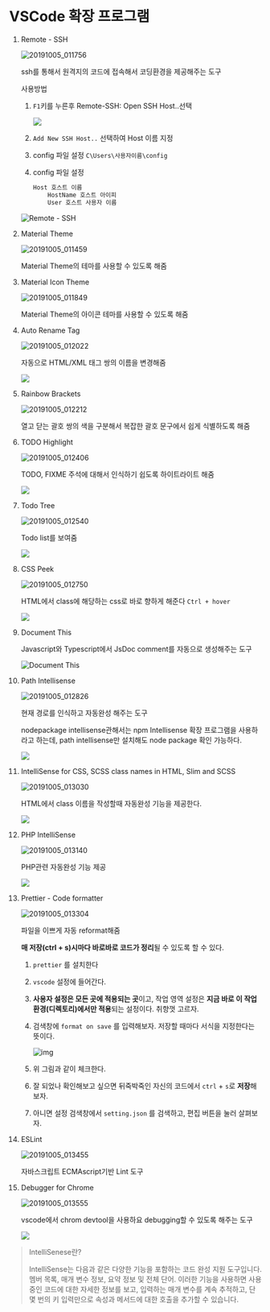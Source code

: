 # VSCode 확장 프로그램

1. Remote - SSH

   ![20191005_011756](./image/20191005_011756.png)

   ssh를 통해서 원격지의 코드에 접속해서 코딩환경을 제공해주는 도구

   사용방법

   1. `F1`키를 누른후 Remote-SSH: Open SSH Host..선택

      ![](https://microsoft.github.io/vscode-remote-release/images/remote-ssh-command-palette.png)

   2. `Add New SSH Host..` 선택하여 Host 이름 지정

   3. config 파일 설정 `C\Users\사용자이름\config`

   4. config 파일 설정

      ```bash
      Host 호스트 이름
          HostName 호스트 아이피
          User 호스트 사용자 이름
      ```

      

   ![Remote - SSH](https://microsoft.github.io/vscode-remote-release/images/ssh-readme.gif)

   

2. Material Theme

   ![20191005_011459](./image/20191005_011459.png)

   Material Theme의 테마를 사용할 수 있도록 해줌

3. Material Icon Theme

   ![20191005_011849](./image/20191005_011849.png)

   Material Theme의 아이콘 테마를 사용할 수 있도록 해줌

4. Auto Rename Tag

   ![20191005_012022](./image/20191005_012022.png)

   자동으로 HTML/XML 태그 쌍의 이름을 변경해줌

   ![](https://github.com/formulahendry/vscode-auto-rename-tag/raw/master/images/usage.gif)

5. Rainbow Brackets

   ![20191005_012212](./image/20191005_012212.png)

   열고 닫는 괄호 쌍의 색을 구분해서 복잡한 괄호 문구에서 쉽게 식별하도록 해줌

6. TODO Highlight

   ![20191005_012406](./image/20191005_012406.png)

   TODO, FIXME 주석에 대해서 인식하기 쉽도록 하이트라이트 해줌

   ![](https://github.com/wayou/vscode-todo-highlight/raw/master/assets/material-night-eighties.png)

7. Todo Tree

   ![20191005_012540](D:\Storage\TIL\VSCode\image\20191005_012540.png)

   Todo list를 보여줌

   ![](https://raw.githubusercontent.com/Gruntfuggly/todo-tree/master/resources/screenshot.png)

8. CSS Peek

   ![20191005_012750](./image/20191005_012750.png)

   HTML에서 class에 해당하는 css로 바로 향하게 해준다 `Ctrl + hover`

   ![](https://github.com/pranaygp/vscode-css-peek/raw/master/symbolProvider.gif)

   

9. Document This

   Javascript와 Typescript에서 JsDoc comment를 자동으로 생성해주는 도구

   ![Document This](https://github.com/joelday/vscode-docthis/raw/master/images/demo.gif)

10. Path Intellisense

    ![20191005_012826](./image/20191005_012826.png)

    현재 경로를 인식하고 자동완성 해주는 도구

    nodepackage intellisense관해서는 npm Intellisense 확장 프로그램을 사용하라고 하는데, path intellisense만 설치해도 node package 확인 가능하다.

    ![](http://i.giphy.com/iaHeUiDeTUZuo.gif)

11. IntelliSense for CSS, SCSS class names in HTML, Slim and SCSS

    ![20191005_013030](./image/20191005_013030.png)

    HTML에서 class 이름을 작성할때 자동완성 기능을 제공한다.

    ![](https://i.imgur.com/5crMfTj.gif)

12. PHP IntelliSense

    ![20191005_013140](./image/20191005_013140.png)

    PHP관련 자동완성 기능 제공

    ![](https://github.com/felixfbecker/vscode-php-intellisense/raw/master/images/completion.gif)

13. Prettier - Code formatter

    ![20191005_013304](D:\Storage\TIL\VSCode\image\20191005_013304.png)

    파일을 이쁘게 자동 reformat해줌

    **매 저장(ctrl + s)시마다 바로바로 코드가 정리**될 수 있도록 할 수 있다.

    1. `prettier` 를 설치한다

    2. `vscode` 설정에 들어간다.

    3. **사용자 설정은 모든 곳에 적용되는 곳**이고, 작업 영역 설정은 **지금 바로 이 작업 환경(디렉토리)에서만 적용**되는 설정이다. 취향껏 고르자.

    4. 검색창에 `format on save` 를 입력해보자. 저장할 때마다 서식을 지정한다는 뜻이다.

       ![img](https://caesiumy.github.io/2019/04/02/vscode-recommended-extensions/on_save.png)

    5. 위 그림과 같이 체크한다.

    6. 잘 되었나 확인해보고 싶으면 뒤죽박죽인 자신의 코드에서 `ctrl` + `s`로 **저장**해보자.

    7. 아니면 설정 검색창에서 `setting.json` 를 검색하고, 편집 버튼을 눌러 살펴보자.

14. ESLint

    ![20191005_013455](D:\Storage\TIL\VSCode\image\20191005_013455.png)

    자바스크립트 ECMAscript기반 Lint 도구

15. Debugger for Chrome

    ![20191005_013555](./image/20191005_013555.png)

    vscode에서 chrom devtool을 사용하요 debugging할 수 있도록 해주는 도구

    ![](https://github.com/Microsoft/vscode-chrome-debug/blob/master/images/demo.gif?raw=true)





> IntelliSenese란?
>
> IntelliSense는 다음과 같은 다양한 기능을 포함하는 코드 완성 지원 도구입니다. 멤버 목록, 매개 변수 정보, 요약 정보 및 전체 단어. 이러한 기능을 사용하면 사용 중인 코드에 대한 자세한 정보를 보고, 입력하는 매개 변수를 계속 추적하고, 단 몇 번의 키 입력만으로 속성과 메서드에 대한 호출을 추가할 수 있습니다.